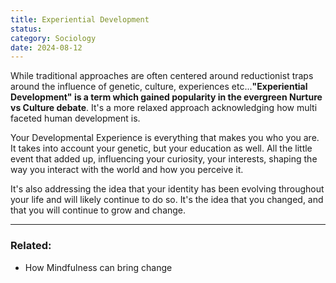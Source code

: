 ```yaml
---
title: Experiential Development
status: 
category: Sociology 
date: 2024-08-12
---
```




While traditional approaches are often centered around reductionist traps around the influence of genetic, culture, experiences etc...**"Experiential Development" is a term which gained popularity in the evergreen Nurture vs Culture debate**. It's a more relaxed approach acknowledging how multi faceted human development is. 


Your Developmental Experience is everything that makes you who you are. It takes into account your genetic, but your education as well. All the little event that added up, influencing your curiosity, your interests, shaping the way you interact with the world and how you perceive it. 

It's also addressing the idea that your identity has been evolving throughout your life and will likely continue to do so. It's the idea that you changed, and that you will continue to grow and change. 



---
### Related:
- How Mindfulness can bring change